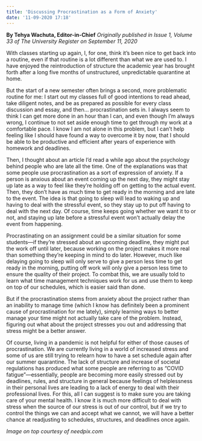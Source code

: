 ```yaml
---
title: 'Discussing Procrastination as a Form of Anxiety'
date: '11-09-2020 17:18'
---
```


**By Tehya Wachuta, Editor-in-Chief** _Originally published in Issue 1, Volume 33 of The University Register on September 11, 2020_

With classes starting up again, I, for one, think it’s been nice to get back into a routine, even if that routine is a lot different than what we are used to. I have enjoyed the reintroduction of structure the academic year has brought forth after a long five months of unstructured, unpredictable quarantine at home. 

But the start of a new semester often brings a second, more problematic routine for me: I start out my classes full of good intentions to read ahead, take diligent notes, and be as prepared as possible for every class discussion and essay, and then… procrastination sets in. I always seem to think I can get more done in an hour than I can, and even though I’m always wrong, I continue to not set aside enough time to get through my work at a comfortable pace. I know I am not alone in this problem, but I can’t help feeling like I should have found a way to overcome it by now, that I should be able to be productive and efficient after years of experience with homework and deadlines.

Then, I thought about an article I’d read a while ago about the psychology behind people who are late all the time. One of the explanations was that some people use procrastination as a sort of expression of anxiety. If a person is anxious about an event coming up the next day, they might stay up late as a way to feel like they’re holding off on getting to the actual event. Then, they don’t have as much time to get ready in the morning and are late to the event. The idea is that going to sleep will lead to waking up and having to deal with the stressful event, so they stay up to put off having to deal with the next day. Of course, time keeps going whether we want it to or not, and staying up late before a stressful event won’t actually delay the event from happening.

Procrastinating on an assignment could be a similar situation for some students—if they’re stressed about an upcoming deadline, they might put the work off until later, because working on the project makes it more real than something they’re keeping in mind to do later. However, much like delaying going to sleep will only serve to give a person less time to get ready in the morning, putting off work will only give a person less time to ensure the quality of their project. To combat this, we are usually told to learn what time management techniques work for us and use them to keep on top of our schedules, which is easier said than done.

But if the procrastination stems from anxiety about the project rather than an inability to manage time (which I know has definitely been a prominent cause of procrastination for me lately), simply learning ways to better manage your time might not actually take care of the problem. Instead, figuring out what about the project stresses you out and addressing that stress might be a better answer.

Of course, living in a pandemic is not helpful for either of those causes of procrastination. We are currently living in a world of increased stress and some of us are still trying to relearn how to have a set schedule again after our summer quarantine. The lack of structure and increase of societal regulations has produced what some people are referring to as “COVID fatigue”—essentially, people are becoming more easily stressed out by deadlines, rules, and structure in general because feelings of helplessness in their personal lives are leading to a lack of energy to deal with their professional lives. For this, all I can suggest is to make sure you are taking care of your mental health. I know it is much more difficult to deal with stress when the source of our stress is out of our control, but if we try to control the things we can and accept what we cannot, we will have a better chance at readjusting to schedules, structures, and deadlines once again.

_Image on top courtesy of needpix.com_